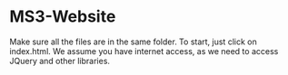 # MS3-Website

Make sure all the files are in the same folder. To start, just click on index.html. We assume you have internet access, as we need to access JQuery and other libraries.
